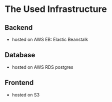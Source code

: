 # The Used Infrastructure
## Backend
- hosted on AWS EB: Elastic Beanstalk
## Database
- hosted on AWS RDS postgres
## Frontend
- hosted on S3 